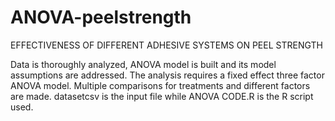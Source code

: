 # ANOVA-peelstrength
EFFECTIVENESS OF DIFFERENT ADHESIVE SYSTEMS ON PEEL STRENGTH

Data is thoroughly analyzed, ANOVA model is built and its model assumptions are addressed. The analysis requires a fixed effect three factor ANOVA model. Multiple comparisons for treatments and different factors are made. datasetcsv is the input file while ANOVA CODE.R is the R script used. 
